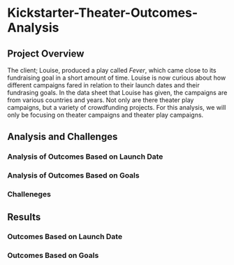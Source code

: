 # Kickstarter-Theater-Outcomes-Analysis
## Project Overview
The client; Louise, produced a play called *Fever*, which came close to its fundraising goal in a short amount of time. Louise is now curious about how different campaigns fared in relation to their launch dates and their fundrasing goals. In the data sheet that Louise has given, the campaigns are from various countries and years. Not only are there theater play campaigns, but a variety of crowdfunding projects. For this analysis, we will only be focusing on theater campaigns and theater play campaigns. 
## Analysis and Challenges
### Analysis of Outcomes Based on Launch Date
### Analysis of Outcomes Based on Goals
### Challeneges 
## Results
### Outcomes Based on Launch Date
### Outcomes Based on Goals
